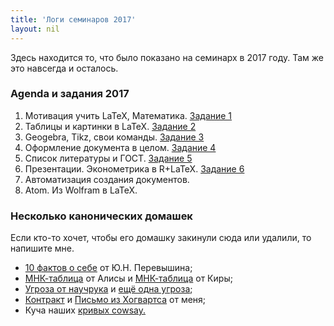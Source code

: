```yaml
---
title: 'Логи семинаров 2017'
layout: nil
---
```


Здесь находится то, что было показано на семинарх в 2017 году. Там же это навсегда и осталось.

### Agenda и задания 2017

1. Мотивация учить LaTeX, Математика. [Задание 1](https://github.com/FUlyankin/LaTeX/blob/master/Logi_2017%20(old_materials)/Homework_2017/hw1/hw1.pdf)
2. Таблицы и картинки в LaTeX. [Задание 2](https://github.com/FUlyankin/LaTeX/blob/master/Logi_2017%20(old_materials)/Homework_2017/hw2/hw2.pdf)
3. Geogebra, Tikz, свои команды. [Задание 3](https://github.com/FUlyankin/LaTeX/blob/master/Logi_2017%20(old_materials)/Homework_2017/hw3/hw3.pdf)
4. Оформление документа в целом. [Задание 4](https://github.com/FUlyankin/LaTeX/blob/master/Logi_2017%20(old_materials)/Homework_2017/hw4/hw4.pdf)
5. Список литературы и ГОСТ.     [Задание 5](https://github.com/FUlyankin/LaTeX/blob/master/Logi_2017%20(old_materials)/Homework_2017/hw5/hw5.pdf)
6. Презентации. Эконометрика в R+LaTeX. [Задание 6](https://github.com/FUlyankin/LaTeX/blob/master/Logi_2017%20(old_materials)/Homework_2017/hw6/hw6.pdf)
7. Автоматизация создания документов.
8. Atom. Из Wolfram в LaTeX.


### Несколько канонических домашек

Если кто-то хочет, чтобы его домашку закинули сюда или удалили, то напишите мне.

* [10 фактов о себе](https://github.com/FUlyankin/LaTeX/blob/master/Logi_2017%20(old_materials)/Canonical_hw/1_Перевышин_Юрий/main.pdf) от Ю.Н. Перевышина;
* [МНК-таблица](https://github.com/FUlyankin/LaTeX/blob/master/Logi_2017%20(old_materials)/Canonical_hw/2_2_Жильцова_Алиса/2_2_Zhiltsova.pdf) от Алисы и [МНК-таблица](https://github.com/FUlyankin/LaTeX/blob/master/Logi_2017%20(old_materials)/Canonical_hw/2_2_Шемякина_Кира/TTABLE.pdf) от Киры;
* [Угроза от научрука](https://github.com/FUlyankin/LaTeX/blob/master/Logi_2017%20(old_materials)/Canonical_hw/2_3_Перевышин_Юрий_Николаевич/Gangsta.pdf) и [ещё одна угроза](https://github.com/FUlyankin/LaTeX/blob/master/Logi_2017%20(old_materials)/Canonical_hw/2_3_Шемякина_Кира/threaten.pdf);
* [Контракт](https://github.com/FUlyankin/LaTeX/blob/master/Logi_2017%20(old_materials)/Canonical_hw/Филя/contract.pdf) и [Письмо из Хогвартса](https://github.com/FUlyankin/LaTeX/blob/master/Logi_2017%20(old_materials)/Canonical_hw/Филя/hogwarts.pdf) от меня;
* Куча наших [кривых cowsay.](https://github.com/FUlyankin/LaTeX/blob/master/Logi_2017%20(old_materials)/Canonical_hw/all_cowsay/All.pdf)
